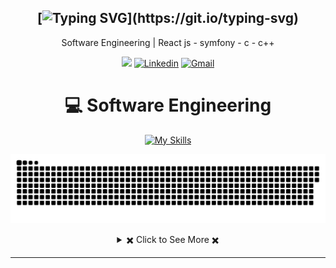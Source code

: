 <div align="center">

[![Typing SVG](https://readme-typing-svg.herokuapp.com?font=Source+Code+Pro&pause=1000&center=true&vCenter=true&width=435&height=24&lines=Hello+World!;This+is+Youssef;Welcome+to+my+Profile!)](https://git.io/typing-svg)
---
Software Engineering | React js - symfony - c - c++ 
  
[![](https://komarev.com/ghpvc/?username=Nouaar)](https://github.com/Nouaar)
[![Linkedin](https://img.shields.io/badge/Linked-in-369?style=flat-square&logo=linkedin&logoColor=white&color=blue)]([https://www.linkedin.com/in/youssef-ben-said-13051122b/](https://www.linkedin.com/in/nourallah-maamar-673339343/))
[![Gmail](https://img.shields.io/badge/%20-Send%20Mail-black?color=007EC6&labelColor=555555&logo=gmail&logoColor=f5f7fe)](mailto:nouarallah.maamar@esprit.tn?subject=From%20GitHub&&body=Hi,%20there.%20Found%20you%20on%20GitHub!%20Let's%20talk%20about...)

</div>


<div align="center">
 
 # 💻 Software Engineering
 [![My Skills](https://skillicons.dev/icons?i=js,html,css,bootstrap,php,java,react,symfony,mysql,postman)](https://skillicons.dev)
  <p align="center">
 <img width="1000" src="snake.svg" alt="snake"/>
</p>
<!-- https://github.com/anuraghazra/github-readme-stats -->
<details> 
  <summary> ✖️ Click to See More ✖️</summary>
  <br/>  
  
  ### &#x1f4c8; GitHub Stats
  
<p align="center" >
  
[![Top Langs](https://github-readme-stats.vercel.app/api/top-langs/?username=Nouaar&langs_count=6&count_private=true&layout=compact&theme=react&hide_border=true&bg_color=1F222E&title_color=F85D7F&icon_color=F8D866&hide=Jupyter%20Notebook,html,css,tsql,hack)](https://github.com/Nouaar) <img height="165" src="http://github-readme-streak-stats.herokuapp.com?user=Nouaar&theme=tokyonight&hide_border=true&background=1F222E" />
  
</p>
  
<b>Note:</b> Top languages is only a metric of the languages my public code consists of and doesn't reflect experience or skill level.
  
</details>
 
  
</div>

---
